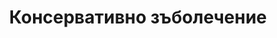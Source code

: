 ---
layout: category
rel: /portfolio/dental-therapy
category: dentalTherapy
title: Консервативно зъболечение
description: В тази тема ще обсъждаме и коментираме всичко свързано с пломбите.
order: 2
---